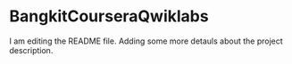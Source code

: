 # BangkitCourseraQwiklabs

I am editing the README file. Adding some more detauls about the project description. 
